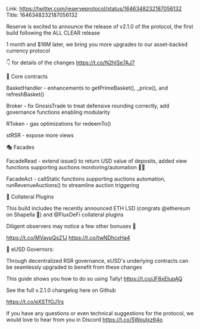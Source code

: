 Link:  https://twitter.com/reserveprotocol/status/1646348232187056132
Title: 1646348232187056132

Reserve is excited to announce the release of v2.1.0 of the protocol, the first build following the ALL CLEAR release

1 month and $16M later, we bring you more upgrades to our asset-backed currency protocol

👇 for details of the changes https://t.co/N2hlSe7AJ7

🕋 Core contracts

BasketHandler - enhancements to getPrimeBasket(), _price(), and refreshBasket()

Broker - fix GnosisTrade to treat defensive rounding correctly, add governance functions enabling modularity

RToken - gas optimizations for redeemTo()

stRSR - expose more views

🎭 Facades

FacadeRead - extend issue() to return USD value of deposits, added view functions supporting auctions monitoring/automation 👨‍⚖️

FacadeAct - callStatic functions supporting auctions automation,   runRevenueAuctions() to streamline auction triggering

🔌 Collateral Plugins

This build includes the recently announced ETH LSD (congrats @ethereum on Shapella 🎉) and @FluxDeFi collateral plugins

Diligent observers may notice a few other bonuses 👀

https://t.co/MVaypQs21J
https://t.co/twNDhcxHa4

📢 eUSD Governors:

Through decentralized RSR governance, eUSD's underlying contracts can be seamlessly upgraded to benefit from these changes

This guide shows you how to do so using Tally! https://t.co/JF8xEIupAQ

See the full v.2.1.0 changelog here on Github

https://t.co/eXSTfGJ1rs

If you have any questions or even technical suggestions for the protocol, we would love to hear from you in Discord
https://t.co/5WpuIxz64o